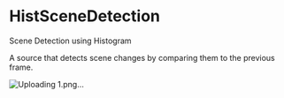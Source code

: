 # HistSceneDetection
Scene Detection using Histogram

A source that detects scene changes by comparing them to the previous frame.

![Uploading 1.png…]()
